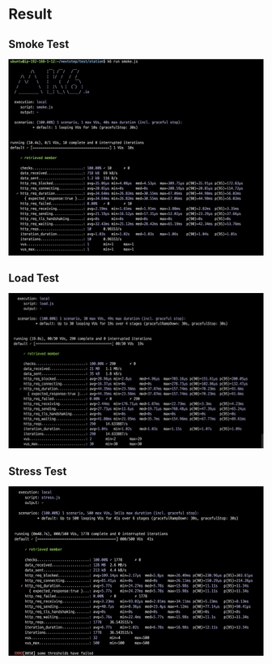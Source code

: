 # Result

## Smoke Test
![img.png](img.png)

## Load Test
![img_3.png](img_3.png)

## Stress Test
![img_4.png](img_4.png)